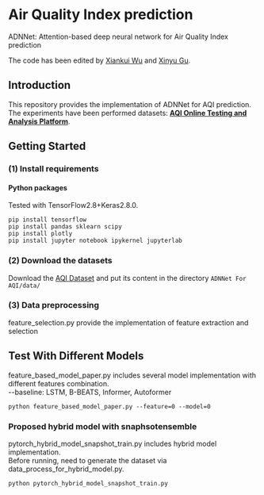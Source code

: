 # Air Quality Index prediction

ADNNet: Attention-based deep neural network for Air Quality Index prediction

The code has been edited by [Xiankui Wu](https://scholar.google.com.hk/citations?hl=zh-CN&user=S4APvPAAAAAJ) and [Xinyu Gu](https://scholar.google.com.hk/citations?hl=zh-CN&user=GxEQpHkAAAAJ).

## Introduction

This repository provides the implementation of ADNNet for AQI prediction. The experiments have been performed datasets:  [**AQI Online Testing and Analysis Platform**](https://www.aqistudy.cn/).


## Getting Started

### (1) Install requirements

#### Python packages
Tested with TensorFlow2.8+Keras2.8.0.

    pip install tensorflow
    pip install pandas sklearn scipy
    pip install plotly
    pip install jupyter notebook ipykernel jupyterlab

### (2) Download the datasets

Download the [AQI Dataset](https://www.aqistudy.cn/) and put its content in the directory `ADNNet For AQI/data/`


### (3) Data preprocessing  
  
feature_selection.py provide the implementation of feature extraction and selection



  
## Test With Different Models
  
feature_based_model_paper.py includes several model implementation with different features combination.  
--baseline: LSTM, B-BEATS, Informer, Autoformer 
  

```  
python feature_based_model_paper.py --feature=0 --model=0  
```  
  
### Proposed hybrid model with snaphsotensemble  
  
pytorch_hybrid_model_snapshot_train.py includes hybrid model implementation.   
Before running, need to generate the dataset via data_process_for_hybrid_model.py.  
  
```  
python pytorch_hybrid_model_snapshot_train.py  
```
